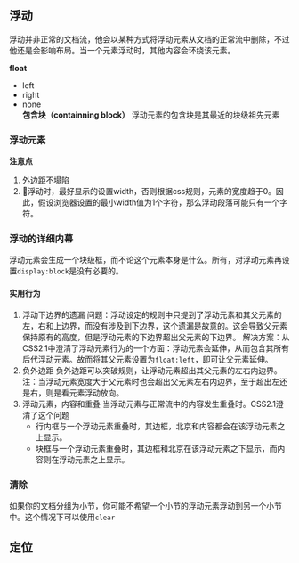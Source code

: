 ## 浮动
浮动并非正常的文档流，他会以某种方式将浮动元素从文档的正常流中删除，不过他还是会影响布局。当一个元素浮动时，其他内容会环绕该元素。

**float**  
- left  
- right  
- none  
**包含块（containning block）**
浮动元素的包含块是其最近的块级祖先元素
### 浮动元素
**注意点**  
1. 外边距不塌陷  
2. 浮动时，最好显示的设置width，否则根据css规则，元素的宽度趋于0。因此，假设浏览器设置的最小width值为1个字符，那么浮动段落可能只有一个字符。

### 浮动的详细内幕
浮动元素会生成一个块级框，而不论这个元素本身是什么。所有，对浮动元素再设置`display:block`是没有必要的。
#### 实用行为
1. 浮动下边界的遗漏
问题：浮动设定的规则中只提到了浮动元素和其父元素的左，右和上边界，而没有涉及到下边界，这个遗漏是故意的。这会导致父元素保持原有的高度，但是浮动元素的下边界超出父元素的下边界。
解决方案：从CSS2.1中澄清了浮动元素行为的一个方面：浮动元素会延伸，从而包含其所有后代浮动元素。故而将其父元素设置为`float:left`，即可让父元素延伸。  
2. 负外边距
负外边距可以突破规则，让浮动元素超出其父元素的左右内边界。
注：当浮动元素宽度大于父元素时也会超出父元素左右内边界，至于超出左还是右，则是看元素浮动放向。
3. 浮动元素，内容和重叠
当浮动元素与正常流中的内容发生重叠时。CSS2.1澄清了这个问题
	* 行内框与一个浮动元素重叠时，其边框，北京和内容都会在该浮动元素之上显示。
	* 块框与一个浮动元素重叠时，其边框和北京在该浮动元素之下显示，而内容则在浮动元素之上显示。
	
### 清除
如果你的文档分组为小节，你可能不希望一个小节的浮动元素浮动到另一个小节中。这个情况下可以使用`clear`

## 定位
